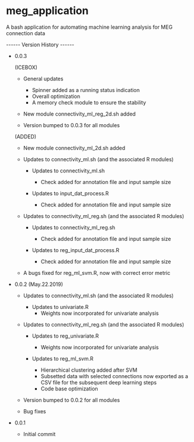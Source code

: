 # meg_application
A bash application for automating machine learning analysis for MEG connection data

------ Version History ------
 
- 0.0.3
  
  (ICEBOX)
  - General updates
    - Spinner added as a running status indication
    - Overall optimization
    - A memory check module to ensure the stability
  
  - New module connectivity_ml_reg_2d.sh added
  - Version bumped to 0.0.3 for all modules  
  
  (ADDED)
  - New module connectivity_ml_2d.sh added

  - Updates to connectivity_ml.sh (and the associated R modules)
    - Updates to connectivity_ml.sh
      - Check added for annotation file and input sample size

    - Updates to input_dat_process.R
      - Check added for annotation file and input sample size


  - Updates to connectivity_ml_reg.sh (and the associated R modules)
    - Updates to connectivity_ml_reg.sh
      - Check added for annotation file and input sample size

    - Updates to reg_input_dat_process.R
      - Check added for annotation file and input sample size

  - A bugs fixed for reg_ml_svm.R, now with correct error metric
 
 
- 0.0.2 (May.22.2019)
  - Updates to connectivity_ml.sh (and the associated R modules)
    - Updates to univariate.R
      - Weights now incorporated for univariate analysis

  - Updates to connectivity_ml_reg.sh (and the associated R modules)
    - Updates to reg_univariate.R
      - Weights now incorporated for univariate analysis

    - Updates to reg_ml_svm.R
      - Hierarchical clustering added after SVM
      - Subsetted data with selected connections now exported as a CSV file for the subsequent deep learning steps
      - Code base optimization
  
  - Version bumped to 0.0.2 for all modules
  
  - Bug fixes


- 0.0.1

    - Initial commit
